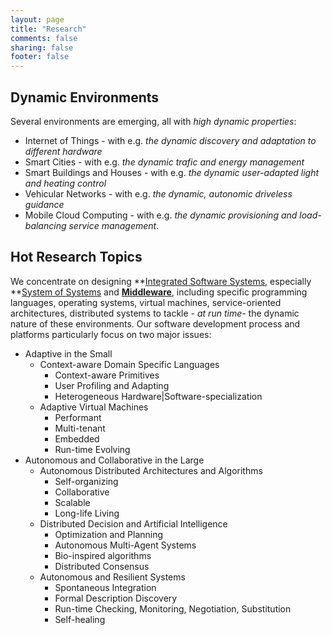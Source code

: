 ```yaml
---
layout: page
title: "Research"
comments: false
sharing: false
footer: false
---
```


## Dynamic Environments

Several environments are emerging, all with *high dynamic properties*: 

* Internet of Things - with e.g. *the dynamic discovery and adaptation to different hardware*
* Smart Cities - with e.g. *the dynamic trafic and energy management*
* Smart Buildings and Houses - with e.g. *the dynamic user-adapted light and heating control*
* Vehicular Networks - with e.g. *the dynamic, autonomic driveless guidance*
* Mobile Cloud Computing - with e.g. *the dynamic provisioning and load-balancing service management*.

## Hot Research Topics

We concentrate on designing **[Integrated Software Systems](http://en.wikipedia.org/wiki/System_integration), especially **[System of Systems](http://en.wikipedia.org/wiki/System_of_systems) and **[Middleware](http://en.wikipedia.org/wiki/Middleware)**, including specific programming languages, operating systems, virtual machines, service-oriented architectures, distributed systems to tackle *- at run time-* the dynamic nature of these environments. Our software development process and platforms particularly focus on two major issues:

* Adaptive in the Small
  * Context-aware Domain Specific Languages
    * Context-aware Primitives
    * User Profiling and Adapting
    * Heterogeneous Hardware|Software-specialization
  * Adaptive Virtual Machines
    * Performant
    * Multi-tenant
    * Embedded
    * Run-time Evolving
* Autonomous and Collaborative in the Large
  * Autonomous Distributed Architectures and Algorithms
    * Self-organizing
    * Collaborative
    * Scalable
    * Long-life Living
  * Distributed Decision and Artificial Intelligence
    * Optimization and Planning
    * Autonomous Multi-Agent Systems
    * Bio-inspired algorithms
    * Distributed Consensus
  * Autonomous and Resilient Systems
    * Spontaneous Integration
    * Formal Description Discovery 
    * Run-time Checking, Monitoring, Negotiation, Substitution
    * Self-healing

<script async class="speakerdeck-embed" data-id="78b6fb7045f40131b3867226022e8218" data-ratio="1.41436464088398" src="//speakerdeck.com/assets/embed.js"></script>

